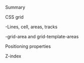 Summary

CSS grid

  -Lines, cell, areas, tracks
  
  -grid-area and grid-template-areas
  

Positioning properties 

Z-index
